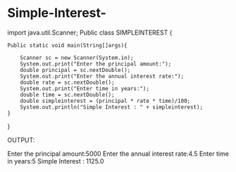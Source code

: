 # Simple-Interest-
import java.util.Scanner;
Public class SIMPLEINTEREST {

    Public static void main(String[]args){

        Scanner sc = new Scanner(System.in);
        System.out.print("Enter the principal amount:");
        double principal = sc.nextDouble();
        System.out.print("Enter the annual interest rate:");
        double rate = sc.nextDouble();
        System.out.print("Enter time in years:");
        double time = sc.nextDouble();
        double simpleinterest = (principal * rate * time)/100;
        System.out.println("Simple Interest : " + simpleinterest);
    }
}

OUTPUT:

Enter the principal amount:5000
Enter the annual interest rate:4.5
Enter time in years:5
Simple Interest : 1125.0
